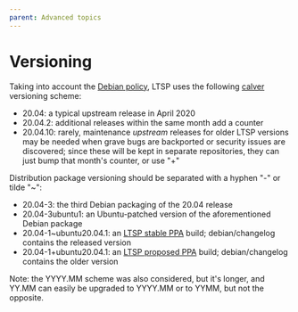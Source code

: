 ```yaml
---
parent: Advanced topics
---
```


# Versioning

Taking into account the [Debian policy](https://www.debian.org/doc/debian-policy/ch-binary.html#version-numbers-based-on-dates), LTSP uses the following [calver](https://calver.org/) versioning scheme:
* 20.04: a typical upstream release in April 2020
* 20.04.2: additional releases within the same month add a counter
* 20.04.10: rarely, maintenance _upstream_ releases for older LTSP versions may be needed when grave bugs are backported or security issues are discovered; since these will be kept in separate repositories, they can just bump that month's counter, or use "+"

Distribution package versioning should be separated with a hyphen "-" or tilde "~":
* 20.04-3: the third Debian packaging of the 20.04 release
* 20.04-3ubuntu1: an Ubuntu-patched version of the aforementioned Debian package
* 20.04-1\~ubuntu20.04.1: an [LTSP stable PPA](../../docs/ppa/) build; debian/changelog contains the released version
* 20.04-1\+ubuntu20.04.1: an [LTSP proposed PPA](../proposed-ppa/) build; debian/changelog contains the older version

Note: the YYYY.MM scheme was also considered, but it's longer, and YY.MM can easily be upgraded to YYYY.MM or to YYMM, but not the opposite.
